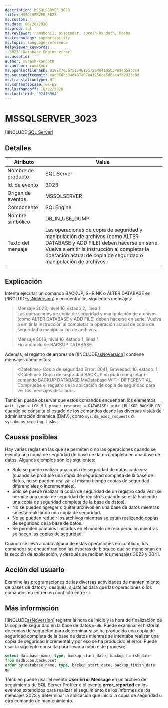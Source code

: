```yaml
---
description: MSSQLSERVER_3023
title: MSSQLSERVER_3023
ms.custom: ''
ms.date: 08/20/2020
ms.prod: sql
ms.reviewer: ramakoni1, pijocoder, suresh-kandoth, Masha
ms.technology: supportability
ms.topic: language-reference
helpviewer_keywords:
- 3023 (Database Engine error)
ms.assetid: ''
author: suresh-kandoth
ms.author: ramakoni
ms.openlocfilehash: 0197c7e5b75164615572e4041a5b348a4d5abcc4
ms.sourcegitcommit: ead0b8c334d487a07e41256ce5d6acafa2d23c9d
ms.translationtype: HT
ms.contentlocale: es-ES
ms.lasthandoff: 10/22/2020
ms.locfileid: "92418904"
---
```

# <a name="mssqlserver_3023"></a>MSSQLSERVER_3023
 [!INCLUDE [SQL Server](../../includes/applies-to-version/sqlserver.md)]

## <a name="details"></a>Detalles

|Atributo|Value|
|---|---|
|Nombre de producto|SQL Server|
|Id. de evento|3023|
|Origen de eventos|MSSQLSERVER|
|Componente|SQLEngine|
|Nombre simbólico|DB_IN_USE_DUMP|
|Texto del mensaje|Las operaciones de copia de seguridad y manipulación de archivos (como ALTER DATABASE y ADD FILE) deben hacerse en serie. Vuelva a emitir la instrucción al completar la operación actual de copia de seguridad o manipulación de archivos.|
||

## <a name="explanation"></a>Explicación

Intenta ejecutar un comando BACKUP, SHRINK o ALTER DATABASE en [!INCLUDE[ssNoVersion](../../includes/ssnoversion-md.md)] y encuentra los siguientes mensajes:

> Mensaje 3023, nivel 16, estado 2, línea 1  
Las operaciones de copia de seguridad y manipulación de archivos (como ALTER DATABASE y ADD FILE) deben hacerse en serie. Vuelva a emitir la instrucción al completar la operación actual de copia de seguridad o manipulación de archivos.

> Mensaje 3013, nivel 16, estado 1, línea 1  
Fin anómalo de BACKUP DATABASE.

Además, el registro de errores de [!INCLUDE[ssNoVersion](../../includes/ssnoversion-md.md)] contiene mensajes como estos:

> \<Datetime> Copia de seguridad Error: 3041, Gravedad: 16, estado: 1.  
\<Datetime> Copia de seguridad BACKUP no pudo completar el comando BACKUP DATABASE MyDatabase WITH DIFFERENTIAL. Compruebe el registro de la aplicación de copia de seguridad para ver los mensajes detallados.

También puede observar que estos comandos encuentran los elementos `wait_type = LCK_M_U` y `wait_resource = DATABASE: <id> [BULKOP_BACKUP_DB]` cuando se consulta el estado de los comandos desde las diversas vistas de administración dinámica (DMV), como `sys.dm_exec_requests` o `sys.dm_os_waiting_tasks`.

## <a name="possible-causes"></a>Causas posibles

Hay varias reglas en las que se permiten o no las operaciones cuando se ejecuta una copia de seguridad de base de datos completa en una base de datos. Algunos ejemplos son los siguientes:

- Solo se puede realizar una copia de seguridad de datos cada vez (cuando se produce una copia de seguridad completa de la base de datos, no se pueden realizar al mismo tiempo copias de seguridad diferenciales o incrementales).
- Solo se puede realizar la copia de seguridad de un registro cada vez (se permite una copia de seguridad de registros cuando se está haciendo una copia de seguridad completa de la base de datos).
- No se pueden agregar o quitar archivos en una base de datos mientras se está realizando una copia de seguridad.
- No se pueden reducir los archivos mientras se están realizando copias de seguridad de la base de datos.
- Se permiten cambios limitados en el modelo de recuperación mientras se hacen las copias de seguridad.

Cuando se lleva a cabo alguna de estas operaciones en conflicto, los comandos se encuentran con las esperas de bloqueo que se mencionan en la sección de explicación, y después se reciben los mensajes 3023 y 3041.

## <a name="user-action"></a>Acción del usuario

Examine las programaciones de las diversas actividades de mantenimiento de bases de datos y, después, ajústelas para que las operaciones o los comandos no entren en conflicto entre sí.

## <a name="more-information"></a>Más información

[!INCLUDE[ssNoVersion](../../includes/ssnoversion-md.md)] registra la hora de inicio y la hora de finalización de la copia de seguridad en la base de datos `msdb`. Puede examinar el historial de copias de seguridad para determinar si se ha producido una copia de seguridad completa de la base de datos mientras se intentaba realizar una copia de seguridad incremental y por eso se ha producido el error. Puede usar la siguiente consulta para llevar a cabo este proceso:

```sql
select database_name, type, backup_start_date, backup_finish_date
from msdb.dbo.backupset
order by database_name, type, backup_start_date, backup_finish_date
go
```

También puede usar el evento **User Error Message** en un archivo de seguimiento de SQL Server Profiler o el evento **error_reported** en los eventos extendidos para realizar el seguimiento de los informes de los mensajes 3023 y determinar la aplicación que inició la copia de seguridad u otro comando de mantenimiento.
